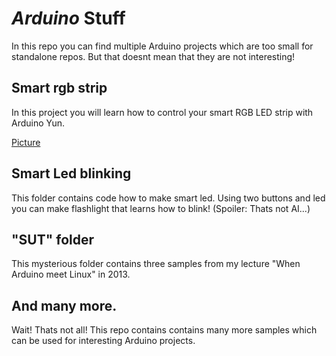 # *Arduino* Stuff #

In this repo you can find multiple Arduino projects which are too small for standalone repos.
But that doesnt mean that they are not interesting!

## Smart rgb strip

In this project you will learn how to control your smart RGB LED strip with Arduino Yun.

[Picture](https://twitter.com/horcicaa/status/381399934102036480) 

## Smart Led blinking

This folder contains code how to make smart led. Using two buttons and led you can make flashlight that learns how to blink! (Spoiler: Thats not AI...)

## "SUT" folder

This mysterious folder contains three samples from my lecture "When Arduino meet Linux" in 2013.

## And many more.

Wait! Thats not all! This repo contains contains many more samples which can be used for interesting Arduino projects.
